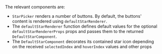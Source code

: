 The relevant components are:

- `StarPicker` renders a number of buttons. By default, the buttons' content is rendered using `defaultStarRenderer`.
- The `defaultStarRenderer` function defines default values for the optional `defaultStarRendererProps` props and passes them to the returned `DefaultStarComponent`.
- The `DefaultStarComponent` decorates its contained star icon depending on the received `selectedIndex` and `hoverIndex` values and other props
